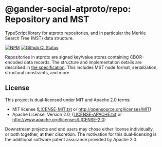 # @gander-social-atproto/repo: Repository and MST

TypeScript library for atproto repositories, and in particular the Merkle Search Tree (MST) data structure.

[![NPM](https://img.shields.io/npm/v/@gander-social-atproto/repo)](https://www.npmjs.com/package/@gander-social-atproto/repo)
[![Github CI Status](https://github.com/bluesky-social/atproto/actions/workflows/repo.yaml/badge.svg)](https://github.com/bluesky-social/atproto/actions/workflows/repo.yaml)

Repositories in atproto are signed key/value stores containing CBOR-encoded data records. The structure and
implementation details are described in [the specification](https://atproto.com/specs/repository). This includes MST
node format, serialization, structural constraints, and more.

## License

This project is dual-licensed under MIT and Apache 2.0 terms:

- MIT license ([LICENSE-MIT.txt](https://github.com/bluesky-social/atproto/blob/main/LICENSE-MIT.txt)
  or http://opensource.org/licenses/MIT)
- Apache License, Version
  2.0, ([LICENSE-APACHE.txt](https://github.com/bluesky-social/atproto/blob/main/LICENSE-APACHE.txt)
  or http://www.apache.org/licenses/LICENSE-2.0)

Downstream projects and end users may chose either license individually, or both together, at their discretion. The
motivation for this dual-licensing is the additional software patent assurance provided by Apache 2.0.
